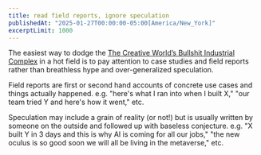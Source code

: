 ```yaml
---
title: read field reports, ignore speculation
publishedAt: "2025-01-27T00:00:00-05:00[America/New_York]"
excerptLimit: 1000
---
```


The easiest way to dodge the [The Creative World’s Bullshit Industrial Complex](https://www.behance.net/blog/the-creative-worlds-bullshit-industrial-complex)
in a hot field is to pay attention to case studies and field reports rather than breathless hype and over-generalized
speculation.

Field reports are first or second hand accounts of concrete use cases and things actually happened.  e.g. "here's what I
ran into when I built X," "our team tried Y and here's how it went," etc.

Speculation may include a grain of reality (or not!) but is usually written by someone on the outside and followed up
with baseless conjecture.  e.g. "X built Y in 3 days and this is why AI is coming for all our jobs," "the new oculus is
so good soon we will all be living in the metaverse," etc.
